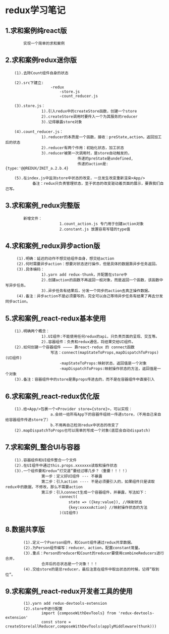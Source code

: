 # redux学习笔记

## 1.求和案例纯react版
			实现一个简单的求和案例
			
## 2.求和案例redux迷你版
		(1).去除Count组件自身的状态
		
		(2).src下建立:
						-redux
							-store.js
							-count_reducer.js

		(3).store.js：
					1).引入redux中的createStore函数，创建一个store
					2).createStore调用时要传入一个为其服务的reducer
					3).记得暴露store对象

		(4).count_reducer.js：
					1).reducer的本质是一个函数，接收：preState,action，返回加工后的状态
					2).reducer有两个作用：初始化状态，加工状态
					3).reducer被第一次调用时，是store自动触发的，
									传递的preState是undefined,
									传递的action是:{type:'@@REDUX/INIT_a.2.b.4}

		(5).在index.js中监测store中状态的改变，一旦发生改变重新渲染<App/>
				备注：redux只负责管理状态，至于状态的改变驱动着页面的展示，要靠我们自己写。

## 3.求和案例_redux完整版
			新增文件：
							1.count_action.js 专门用于创建action对象
							2.constant.js 放置容易写错的type值
							
## 4.求和案例_redux异步action版
		 (1).明确：延迟的动作不想交给组件自身，想交给action
		 (2).何时需要异步action：想要对状态进行操作，但是具体的数据靠异步任务返回。
		 (3).具体编码：
		 			1).yarn add redux-thunk，并配置在store中
		 			2).创建action的函数不再返回一般对象，而是返回一个函数，该函数中写异步任务。
		 			3).异步任务有结果后，分发一个同步的action去真正操作数据。
		 (4).备注：异步action不是必须要写的，完全可以自己等待异步任务有结果了再去分发同步action。

## 5.求和案例_react-redux基本使用
		(1).明确两个概念：
					1).UI组件:不能使用任何redux的api，只负责页面的呈现、交互等。
					2).容器组件：负责和redux通信，将结果交给UI组件。
		(2).如何创建一个容器组件 ———— 靠react-redux 的 connect函数
						写法：connect(mapStateToProps,mapDispatchToProps)(UI组件)
							-mapStateToProps:映射状态，返回值是一个对象
							-mapDispatchToProps:映射操作状态的方法，返回值是一个对象
		(3).备注：容器组件中的store是靠props传进去的，而不是在容器组件中直接引入

## 6.求和案例_react-redux优化版
		(1).给<App/>包裹一个<Provider store={store}>，可以实现：
						a.会统一给所有App下的容器件组统一传递store，（不用自己亲自给容器组件传递store了）
						b.不用再自己检测redux中状态的改变了
		(2).mapDispatchToProps也可以简单的写成一个对象(底层会自动dispatch)

## 7.求和案例_整合UI与容器
		(1).容器组件和UI组件整合一个文件
		(2).在UI组件中通过this.props.xxxxxxx读取和操作状态
		(3).一个组件要和redux“打交道”要经过哪几步？（重要！！！！）
					第一步：定义好UI组件 --- 不暴露
					第二步：引入action ---- 不是必须要引入的，如果组件只是读取redux中的数据，不修改，那么不需要action
					第三步：引入connect生成一个容器组件，并暴露，写法如下：
							connect(
								state => ({key:value}), //映射状态
								{key:xxxxxAction} //映射操作状态的方法
							)(UI组件)
		
## 8.数据共享版
			(1).定义一个Pserson组件，和Count组件通过redux共享数据。
			(2).为Person组件编写：reducer、action，配置constant常量。
			(3).重点：Person的reducer和Count的reducer要使用combineReducers进行合并，
					合并后的总状态是一个对象！！！
			(4).交给store的是总reducer，最后注意在组件中取出状态的时候，记得“取到位”。

## 9.求和案例_react-redux开发者工具的使用
			(1).yarn add redux-devtools-extension
			(2).store中进行配置
					import {composeWithDevTools} from 'redux-devtools-extension'
					const store = createStore(allReducer,composeWithDevTools(applyMiddleware(thunk)))





		
		